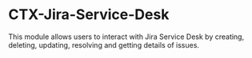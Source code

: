 # CTX-Jira-Service-Desk
This module allows users to interact with Jira Service Desk by creating, deleting, updating, resolving and getting details of issues.
